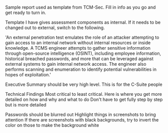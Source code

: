 
Sample report used as template from TCM-Sec.  Fill in info as you go and get ready to turn in.

Template I have gives assessment components as internal.  If it needs to be changed out to external, switch to the following.

'An external penetration test emulates the role of an attacker attempting to gain access to an internal network without internal resources or inside knowledge.  A TCMS engineer attempts to gather sensitive information through open-source intelligence (OSINT), including employee information, historical breached passwords, and more that can be leveraged against external systems to gain internal network access.  The engineer also performs scanning and enumeration to identify potential vulnerabilities in hopes of exploitation.'

Executive Summary should be very high level.
	This is for the C-Suite people

Technical Findings
	Most critical to least critical.
	Here is where you get more detailed on how and why and what to do
		Don't have to get fully step by step but is more detailed

Passwords should be blurred out
Highlight things in screenshots to bring attention
If there are screenshots with black backgrounds, try to invert the color on those to make the background white
